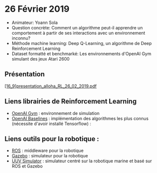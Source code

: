 # 26 Février 2019
- Animateur: Yoann Sola
- Question concrète: Comment un algorithme peut-il apprendre un comportement à partir de ses interactions avec un environnement inconnu?
- Méthode machine learning: Deep Q-Learning, un algorithme de Deep Reinforcement Learning
- Dataset formatté et benchmarké: Les environnements d'OpenAI Gym simulant des jeux Atari 2600

## Présentation
[[16_9]presentation_alloha_RL_26_02_2019.pdf](https://github.com/amlb/amlb.github.io/blob/master/2019-02-26_ReinforcementLearning/[16_9]presentation_alloha_RL_26_02_2019.pdf)

## Liens librairies de Reinforcement Learning
- [OpenAI Gym](https://github.com/openai/gym) : environnement de simulation
- [OpenAI Baselines](https://github.com/openai/baselines) : implémentation des algorithmes les plus connus (nécessite d'avoir installé Tensorflow) :

## Liens outils pour la robotique :
- [ROS](http://www.ros.org) : middleware pour la robotique
- [Gazebo](http://gazebosim.org) : simulateur pour la robotique
- [UUV Simulator](https://uuvsimulator.github.io) :  simulateur centré sur la robotique marine et basé sur ROS et Gazebo

